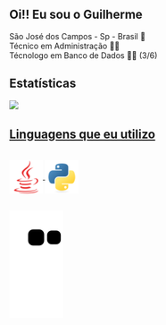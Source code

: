 ## Oi!! Eu sou o Guilherme
São José dos Campos - Sp - Brasil 🏡</br>
Técnico em Administração 👨‍🎓 </br>
Técnologo em Banco de Dados 🧑‍💻 (3/6) </br>


## Estatísticas
<div align="left">
  <a href="https://github.com/1SGuilherme">
  <img height="180em" src="https://github-readme-stats.vercel.app/api?username=1SGuilherme&show_icons=true&theme=tokyonight&include_all_commits=true&count_private=true"/>
  
</div>

## Linguagens que eu utilizo
<div style="display: inline_block"><br>
  <img align="center" alt="Rafa-Js" height="60" width="60" src="https://raw.githubusercontent.com/devicons/devicon/master/icons/java/java-plain.svg">
  <img align="center" alt="Rafa-Python" height="60" width="60" src="https://raw.githubusercontent.com/devicons/devicon/master/icons/python/python-original.svg">


##
  ![Snake animation](https://github.com/WallaceHS20/WallaceHS20/blob/output/github-contribution-grid-snake.svg)
